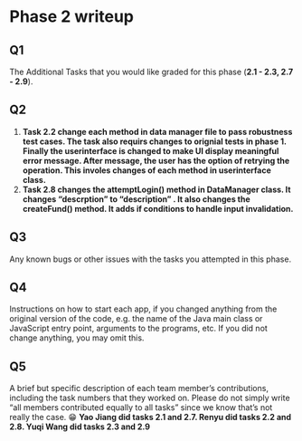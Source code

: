 # Phase 2 writeup
## Q1
The Additional Tasks that you would like graded for this phase (**2.1 - 2.3, 2.7 - 2.9**).

## Q2
1. **Task 2.2 change each method in data manager file to pass robustness test cases. The task also requirs changes to orignial tests in phase 1. Finally the userinterface is changed to make UI display meaningful error message. After message, the user has the option of retrying the operation. This involes changes of each method in userinterface class.**
2. **Task 2.8 changes the attemptLogin() method in DataManager class. It changes “descrption” to “description” . It also changes the createFund() method. It adds if conditions to handle input invalidation.**


## Q3
Any known bugs or other issues with the tasks you attempted in this phase.

## Q4
Instructions on how to start each app, if you changed anything from the original version of the code, e.g. the name of the Java main class or JavaScript entry point, arguments to the programs, etc. If you did not change anything, you may omit this.

## Q5
A brief but specific description of each team member’s contributions, including the task numbers that they worked on. Please do not simply write “all members contributed equally to all tasks” since we know that’s not really the case. 😁
**Yao Jiang did tasks 2.1 and 2.7.
Renyu did tasks 2.2 and 2.8. 
Yuqi Wang did tasks 2.3 and 2.9**
